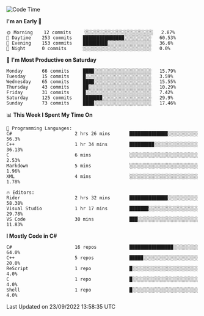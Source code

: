 <!--START_SECTION:waka-->
![Code Time](http://img.shields.io/badge/Code%20Time-826%20hrs%2034%20mins-blue)

**I'm an Early 🐤** 

```text
🌞 Morning    12 commits     ░░░░░░░░░░░░░░░░░░░░░░░░░   2.87% 
🌆 Daytime    253 commits    ███████████████░░░░░░░░░░   60.53% 
🌃 Evening    153 commits    █████████░░░░░░░░░░░░░░░░   36.6% 
🌙 Night      0 commits      ░░░░░░░░░░░░░░░░░░░░░░░░░   0.0%

```
📅 **I'm Most Productive on Saturday** 

```text
Monday       66 commits     ████░░░░░░░░░░░░░░░░░░░░░   15.79% 
Tuesday      15 commits     █░░░░░░░░░░░░░░░░░░░░░░░░   3.59% 
Wednesday    65 commits     ████░░░░░░░░░░░░░░░░░░░░░   15.55% 
Thursday     43 commits     ██░░░░░░░░░░░░░░░░░░░░░░░   10.29% 
Friday       31 commits     █░░░░░░░░░░░░░░░░░░░░░░░░   7.42% 
Saturday     125 commits    ███████░░░░░░░░░░░░░░░░░░   29.9% 
Sunday       73 commits     ████░░░░░░░░░░░░░░░░░░░░░   17.46%

```


📊 **This Week I Spent My Time On** 

```text
💬 Programming Languages: 
C#                       2 hrs 26 mins       ██████████████░░░░░░░░░░░   56.3% 
C++                      1 hr 34 mins        █████████░░░░░░░░░░░░░░░░   36.13% 
C                        6 mins              ░░░░░░░░░░░░░░░░░░░░░░░░░   2.53% 
Markdown                 5 mins              ░░░░░░░░░░░░░░░░░░░░░░░░░   1.96% 
XML                      4 mins              ░░░░░░░░░░░░░░░░░░░░░░░░░   1.78%

🔥 Editors: 
Rider                    2 hrs 32 mins       ██████████████░░░░░░░░░░░   58.38% 
Visual Studio            1 hr 17 mins        ███████░░░░░░░░░░░░░░░░░░   29.78% 
VS Code                  30 mins             ███░░░░░░░░░░░░░░░░░░░░░░   11.83%

```

**I Mostly Code in C#** 

```text
C#                       16 repos            ████████████████░░░░░░░░░   64.0% 
C++                      5 repos             █████░░░░░░░░░░░░░░░░░░░░   20.0% 
ReScript                 1 repo              █░░░░░░░░░░░░░░░░░░░░░░░░   4.0% 
C                        1 repo              █░░░░░░░░░░░░░░░░░░░░░░░░   4.0% 
Shell                    1 repo              █░░░░░░░░░░░░░░░░░░░░░░░░   4.0%

```



 Last Updated on 23/09/2022 13:58:35 UTC
<!--END_SECTION:waka-->
